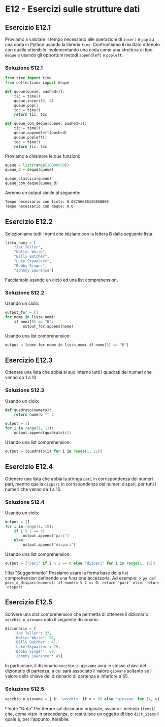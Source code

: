 # E12 - Esercizi sulle strutture dati

## Esercizio E12.1

Proviamo a valutare il tempo necessario alle operazioni di `insert` e `pop` su una coda in Python usando la libreria `time`. Confrontiamo il risultato ottenuto con quello ottenibile implementando una coda come una struttura di tipo `deque` e usando gli opportuni metodi `appendleft` e `popleft`.

### Soluzione S12.1

```py
from time import time
from collections import deque

def queue(queue, pushed=1):
	tic = time()
	queue.insert(0, 4)
	queue.pop()
	toc = time()
	return tic, toc

def queue_con_deque(queue, pushed=1):
	tic = time()
	queue.appendleft(pushed)
	queue.popleft()
	toc = time()
	return tic, toc
```

Proviamo a chiamare le due funzioni:

```py
queue = list(range(10000000))
queue_d = deque(queue)

queue_classica(queue)
queue_con_deque(queue_d)
```

Avremo un output simile al seguente:

```sh
Tempo necessario con lista: 0.08756685126958008
Tempo necessario con deque: 0.0
```

## Esercizio E12.2

Selezioniamo tutti i nomi che iniziano con la lettera B dalla seguente lista:

```py
lista_nomi = [
    "Jax Teller",
    "Walter White",
    "Billy Butcher",
    "Luke Skywalker",
    "Bobby Singer",
    "Johnny Lawrence"]
```

Facciamolo usando un ciclo ed una list comprehension.

### Soluzione S12.2

Usando un ciclo:

```py
output_for = []
for nome in lista_nomi:
    if nomi[0] == "B":
        output_for.append(nome)
```

Usando una list comprehension:

```py
output = [nome for nome in lista_nomi if nome[0] == "B"]
```

## Esercizio E12.3

Ottenere una lista che abbia al suo interno tutti i quadrati dei numeri che vanno da 1 a 10

### Soluzione S12.3

Usando un ciclo:

```py
def quadrato(numero):
    return numero ** 2

output = []
for i in range(1, 11):
    output.append(quadrato(i))
```

Usando una list comprehension:

```py
output = [quadrato(i) for i in range(1, 11)]
```

## Esercizio E12.4

Ottenere una lista che abbia la stringa `pari` in corrispondenza dei numeri pari, mentre quella `dispari` in corrispondenza dei numeri dispari, per tutti i numeri che vanno da 1 a 10.

### Soluzione S12.4

Usando un ciclo:

```py
output = []
for i in range(1, 10):
    if i % 2 == 0:
        output.append("pari")
    else:
        output.append("dispari")
```

Usando una list comprehension:

```py
output = ["pari" if i % 2 == 0 else "dispari" for i in range(1, 10)]
```

!!!tip "Suggerimento"
    Possiamo usare la forma base della list comprehension definendo una funzione accessoria. Ad esempio:
    > ```py
      def pari_o_dispari(numero):
          if numero % 2 == 0:
              return 'pari'
          else:
              return 'dispari'
      ```

## Esercizio E12.5

Scrivere una dict comprehension che permetta di ottenere il dizionario `vecchio_o_giovane` dato il seguente dizionario:

```py
dizionario = {
    'Jax Teller': 27,
    'Walter White': 52,
    'Billy Butcher': 41,
    'Luke Skywalker': 79,
    'Bobby Singer': 68,
    'Johnny Lawrence': 49}
```

In particolare, il dizionario `vecchio_o_giovane` avrà le stesse chiavi del dizionario di partenza, a cui sarà associato il valore `giovane` soltanto se il valore della chiave del dizionario di partenza è inferiore a 65.

### Soluzione S12.5

```py
vecchio_o_giovane = { k: 'vecchio' if v > 65 else 'giovane' for (k, v) in dizionario.items() }
```

!!!note "Nota"
	Per iterare sul dizionario originale, usiamo il metodo `items()` che, come visto in precedenza, ci restituisce un oggetto di tipo `dict_items` il quale è, per l'appunto, iterabile.
